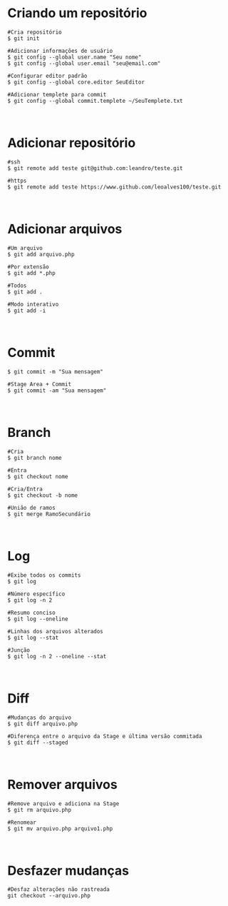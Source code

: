 # Criando um repositório

```
#Cria repositório
$ git init

#Adicionar informações de usuário
$ git config --global user.name "Seu nome"
$ git config --global user.email "seu@email.com"

#Configurar editor padrão
$ git config --global core.editor SeuEditor

#Adicionar templete para commit
$ git config --global commit.templete ~/SeuTemplete.txt
```
&nbsp;

# Adicionar repositório
```
#ssh
$ git remote add teste git@github.com:leandro/teste.git

#https
$ git remote add teste https://www.github.com/leoalves100/teste.git
```
&nbsp;

# Adicionar arquivos
```
#Um arquivo
$ git add arquivo.php

#Por extensão
$ git add *.php

#Todos
$ git add .

#Modo interativo
$ git add -i
```
&nbsp;

# Commit
```
$ git commit -m "Sua mensagem"

#Stage Area + Commit
$ git commit -am "Sua mensagem"

```
&nbsp;

# Branch

```
#Cria
$ git branch nome

#Entra
$ git checkout nome

#Cria/Entra
$ git checkout -b nome

#União de ramos
$ git merge RamoSecundário
```
&nbsp;

# Log
```
#Exibe todos os commits
$ git log 

#Número específico
$ git log -n 2

#Resumo conciso
$ git log --oneline

#Linhas dos arquivos alterados
$ git log --stat

#Junção
$ git log -n 2 --oneline --stat
```
&nbsp;

# Diff
```
#Mudanças do arquivo
$ git diff arquivo.php

#Diferença entre o arquivo da Stage e última versão commitada
$ git diff --staged
```
&nbsp;

# Remover arquivos
```
#Remove arquivo e adiciona na Stage
$ git rm arquivo.php

#Renomear 
$ git mv arquivo.php arquivo1.php
```
&nbsp;

# Desfazer mudanças
```
#Desfaz alterações não rastreada
git checkout --arquivo.php
```
